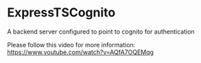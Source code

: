# ExpressTSCognito
  A backend server configured to point to cognito for authentication
  
 Please follow this video for more information: https://www.youtube.com/watch?v=AQfA7OQEMqg
